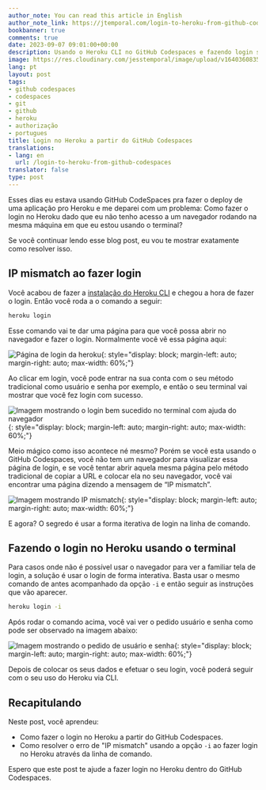 ```yaml
---
author_note: You can read this article in English
author_note_link: https://jtemporal.com/login-to-heroku-from-github-codespaces
bookbanner: true
comments: true
date: 2023-09-07 09:01:00+00:00
description: Usando o Heroku CLI no GitHub Codespaces e fazendo login sem navegador
image: https://res.cloudinary.com/jesstemporal/image/upload/v1640360835/covers/colinha_igmf4s.png
lang: pt
layout: post
tags:
- github codespaces
- codespaces
- git
- github
- heroku
- authorização
- portugues
title: Login no Heroku a partir do GitHub Codespaces
translations:
- lang: en
  url: /login-to-heroku-from-github-codespaces
translator: false
type: post
---
```



Esses dias eu estava usando GitHub CodeSpaces pra fazer o deploy de uma aplicação pro Heroku e me deparei com um problema: Como fazer o login no Heroku dado que eu não tenho acesso a um navegador rodando na mesma máquina em que eu estou usando o terminal?

Se você continuar lendo esse blog post, eu vou te mostrar exatamente como resolver isso.

## IP mismatch ao fazer login

Você acabou de fazer a [instalação do Heroku CLI](https://devcenter.heroku.com/articles/heroku-cli#install-the-heroku-cli) e chegou a hora de fazer o login. Então você roda a o comando a seguir:

```bash
heroku login
```

Esse comando vai te dar uma página para que você possa abrir no navegador e fazer o login. Normalmente você vê essa página aqui:

![Página de login da heroku](https://res.cloudinary.com/jesstemporal/image/upload/v1694298910/heroku-login-page_sjnn6v.png){: style="display: block; margin-left: auto; margin-right: auto; max-width: 60%;"}

Ao clicar em login, você pode entrar na sua conta com o seu método tradicional como usuário e senha por exemplo, e então o seu terminal vai mostrar que você fez login com sucesso.

![Imagem mostrando o login bem sucedido no terminal com ajuda do navegador](https://res.cloudinary.com/jesstemporal/image/upload/v1694298869/heroku-successful-login-in-terminal_re304s.png){: style="display: block; margin-left: auto; margin-right: auto; max-width: 60%;"}

Meio mágico como isso acontece né mesmo? Porém se você esta usando o GitHub Codespaces, você não tem um navegador para visualizar essa página de login, e se você tentar abrir aquela mesma página pelo método tradicional de copiar a URL e colocar ela no seu navegador, você vai encontrar uma página dizendo a mensagem de “IP mismatch”.

![Imagem mostrando IP mismatch](https://res.cloudinary.com/jesstemporal/image/upload/v1694297874/ip-mismatch-after-heroku-login_poxcig.png){: style="display: block; margin-left: auto; margin-right: auto; max-width: 60%;"}

E agora? O segredo é usar a forma iterativa de login na linha de comando.

## **Fazendo o login no Heroku usando o terminal**

Para casos onde não é possível usar o navegador para ver a familiar tela de login, a solução é usar o login de forma interativa. Basta usar o mesmo comando de antes acompanhado da opção `-i` e então seguir as instruções que vão aparecer.

```bash
heroku login -i
```

Após rodar o comando acima, você vai ver o pedido usuário e senha como pode ser observado na imagem abaixo:

![Imagem mostrando o pedido de usuário e senha](https://res.cloudinary.com/jesstemporal/image/upload/v1694299186/heroku-login-cli-credentials-requested_jfes5u.png){: style="display: block; margin-left: auto; margin-right: auto; max-width: 60%;"}

Depois de colocar os seus dados e efetuar o seu login, você poderá seguir com o seu uso do Heroku via CLI.

## Recapitulando

Neste post, você aprendeu:

- Como fazer o login no Heroku a partir do GitHub Codespaces.
- Como resolver o erro de "IP mismatch" usando a opção `-i` ao fazer login no Heroku através da linha de comando.

Espero que este post te ajude a fazer login no Heroku dentro do GitHub Codespaces.